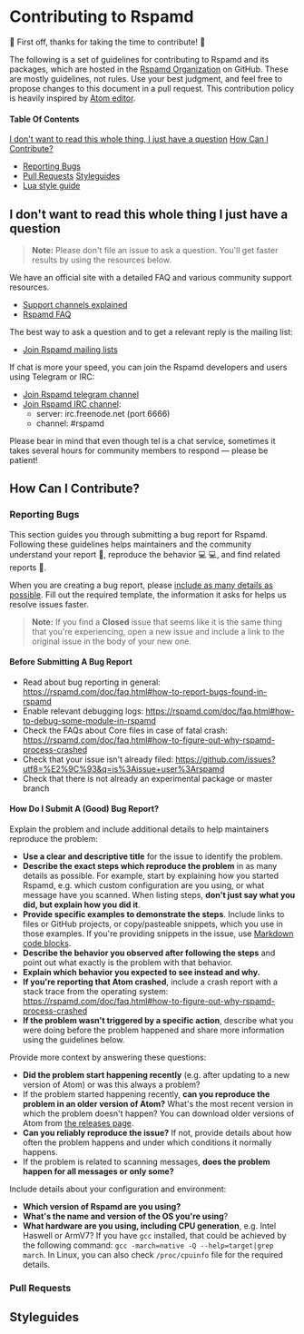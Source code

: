 # Contributing to Rspamd

:tada: First off, thanks for taking the time to contribute! :tada:

The following is a set of guidelines for contributing to Rspamd and its packages, which are hosted in the [Rspamd Organization](https://github.com/rspamd) on GitHub. These are mostly guidelines, not rules. Use your best judgment, and feel free to propose changes to this document in a pull request. This contribution policy is heavily inspired by [Atom editor](https://github.com/atom/atom).

#### Table Of Contents


[I don't want to read this whole thing, I just have a question](#i-dont-want-to-read-this-whole-thing-i-just-have-a-question)
[How Can I Contribute?](#how-can-i-contribute)
  * [Reporting Bugs](#reporting-bugs)
  * [Pull Requests](#pull-requests)
[Styleguides](#styleguides)
  * [Lua style guide](#lua-styleguide)
  
## I don't want to read this whole thing I just have a question

> **Note:** Please don't file an issue to ask a question. You'll get faster results by using the resources below.

We have an official site with a detailed FAQ and various community support resources.

* [Support channels explained](https://rspamd.com/support.html)
* [Rspamd FAQ](https://rspamd.com/doc/faq.html)

The best way to ask a question and to get a relevant reply is the mailing list:

* [Join Rspamd mailing lists](https://lists.rspamd.com/)

If chat is more your speed, you can join the Rspamd developers and users using Telegram or IRC:

* [Join Rspamd telegram channel](http://t.me/rspamd)
* [Join Rspamd IRC channel](https://freenode.net/):
  * server: irc.freenode.net (port 6666)
  * channel: #rspamd
 
Please bear in mind that even though tel is a chat service, sometimes it takes several hours for community members to respond &mdash; please be patient!

## How Can I Contribute?

### Reporting Bugs

This section guides you through submitting a bug report for Rspamd. Following these guidelines helps maintainers and the community understand your report :pencil:, reproduce the behavior :computer: :computer:, and find related reports :mag_right:.

When you are creating a bug report, please [include as many details as possible](#how-do-i-submit-a-good-bug-report). Fill out the required template, the information it asks for helps us resolve issues faster.

> **Note:** If you find a **Closed** issue that seems like it is the same thing that you're experiencing, open a new issue and include a link to the original issue in the body of your new one.

#### Before Submitting A Bug Report
* Read about bug reporting in general: https://rspamd.com/doc/faq.html#how-to-report-bugs-found-in-rspamd
* Enable relevant debugging logs: https://rspamd.com/doc/faq.html#how-to-debug-some-module-in-rspamd 
* Check the FAQs about Core files in case of fatal crash: https://rspamd.com/doc/faq.html#how-to-figure-out-why-rspamd-process-crashed
* Check that your issue isn't already filed: https://github.com/issues?utf8=%E2%9C%93&q=is%3Aissue+user%3Arspamd
* Check that there is not already an experimental package or master branch

#### How Do I Submit A (Good) Bug Report?

Explain the problem and include additional details to help maintainers reproduce the problem:

* **Use a clear and descriptive title** for the issue to identify the problem.
* **Describe the exact steps which reproduce the problem** in as many details as possible. For example, start by explaining how you started Rspamd, e.g. which custom configuration are you using, or what message have you scanned. When listing steps, **don't just say what you did, but explain how you did it**.
* **Provide specific examples to demonstrate the steps**. Include links to files or GitHub projects, or copy/pasteable snippets, which you use in those examples. If you're providing snippets in the issue, use [Markdown code blocks](https://help.github.com/articles/markdown-basics/#multiple-lines).
* **Describe the behavior you observed after following the steps** and point out what exactly is the problem with that behavior.
* **Explain which behavior you expected to see instead and why.**
* **If you're reporting that Atom crashed**, include a crash report with a stack trace from the operating system: https://rspamd.com/doc/faq.html#how-to-figure-out-why-rspamd-process-crashed
* **If the problem wasn't triggered by a specific action**, describe what you were doing before the problem happened and share more information using the guidelines below.

Provide more context by answering these questions:

* **Did the problem start happening recently** (e.g. after updating to a new version of Atom) or was this always a problem?
* If the problem started happening recently, **can you reproduce the problem in an older version of Atom?** What's the most recent version in which the problem doesn't happen? You can download older versions of Atom from [the releases page](https://github.com/atom/atom/releases).
* **Can you reliably reproduce the issue?** If not, provide details about how often the problem happens and under which conditions it normally happens.
* If the problem is related to scanning messages, **does the problem happen for all messages  or only some?**

Include details about your configuration and environment:

* **Which version of Rspamd are you using?** 
* **What's the name and version of the OS you're using**?
* **What hardware are you using, including CPU generation**, e.g. Intel Haswell or ArmV7? If you have `gcc` installed, that could be achieved by the following command: `gcc -march=native -Q --help=target|grep march`. In Linux, you can also check `/proc/cpuinfo` file for the required details.

### Pull Requests

## Styleguides
